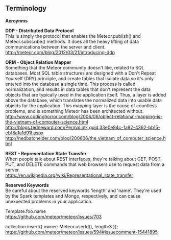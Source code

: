  

## Terminology

**Acroynms**  

**DDP - Distributed Data Protocol**  
This is simply the protocol that enables the Meteor.publish() and Meteor.subscribe() methods.  It does all the heavy lifting of data communications between the server and client.  
http://meteor.com/blog/2012/03/21/introducing-ddp  


**ORM - Object Relation Mapper**    
Something that the Meteor community doesn't like, related to SQL databases.  Most SQL table structures are designed with a Don't Repeat Yourself (DRY) principle, and create tables that isolate data so it's only entered into the database a single time.  This process is called normalization, and results in data tables that don't represent the data objects that are typically used in the application itself.  Thus, a layer is added above the database, which translates the normalized data into usable data objects for the application.  This mapping layer is the cause of countless problems, and is something Meteor has been architected without. 
http://www.codinghorror.com/blog/2006/06/object-relational-mapping-is-the-vietnam-of-computer-science.html  
http://blogs.tedneward.com/PermaLink,guid,33e0e84c-1a82-4362-bb15-eb18a1a1d91f.aspx  
http://nedbatchelder.com/blog/200606/the_vietnam_of_computer_science.html  

**REST - Representation State Transfer**  
When people talk about REST interfaces, they're talking about GET, POST, PUT, and DELETE commands that web browsers use to request data from a server.  
https://en.wikipedia.org/wiki/Representational_state_transfer

**Reserved Keywords**  
Be careful about the reserved keywords 'length' and 'name'.  They're used by the Spark templates and Mongo, respectively, and can cause unexpected problems in your application.  

Template.foo.name  
https://github.com/meteor/meteor/issues/703  

collection.insert({ owner: Meteor.userId(), length:3 });  
https://github.com/meteor/meteor/issues/594#issuecomment-15441895  







